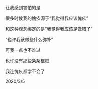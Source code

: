 让我感到害怕的是

很多时候我的愧疚源于“我觉得我应该愧疚”

和这种观念绑定的是“我觉得我应该是做错了”

“也许我该做些什么弥补”

可我一点也不难过

也许没有那些条条框框

我连愧疚都学不会了

 2020/3/5